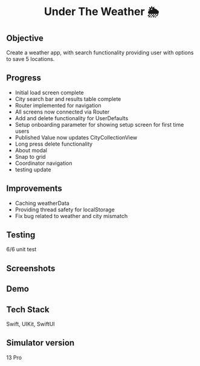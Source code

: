 <h1 align="center">

Under The Weather 🌦

</h1>

## Objective
Create a weather app, with search functionality providing user with options to save 5 locations.

## Progress
- Initial load screen complete
- City search bar and results table complete
- Router implemented for navigation
- All screens now connected via Router
- Add and delete functionality for UserDefaults
- Setup onboarding parameter for showing setup screen for first time users
- Published Value now updates CityCollectionView 
- Long press delete functionality
- About modal
- Snap to grid
- Coordinator navigation
- testing update

## Improvements
- Caching weatherData
- Providing thread safety for localStorage
- Fix bug related to weather and city mismatch

## Testing
6/6 unit test

## Screenshots

## Demo

## Tech Stack
Swift, UIKit, SwiftUI

## Simulator version
13 Pro
